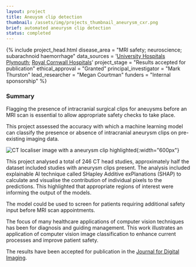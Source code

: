 ```yaml
---
layout: project
title: Aneuysm clip detection
thumbnail: /assets/img/projects_thumbnail_aneurysm_cxr.png
brief: automated aneurysm clip detection
status: completed
---
```



{% include project_head.html 
disease_area = "MRI safety; neuroscience; subarachnoid haemorrhage"
data_sources = '<a href="https://www.plymouthhospitals.nhs.uk/">University Hospitals Plymouth</a>; 
<a href="https://www.royalcornwall.nhs.uk/">Royal Cornwall Hospitals</a>'
project_stage = "Results accepted for publication"
ethical_approval = "Granted"
principal_investigator = "Mark Thurston"
lead_researcher = "Megan Courtman"
funders = "Internal sponsorship"
%}


### Summary

Flagging the presence of intracranial surgical clips for aneuysms before an MRI
scan is essential to allow appropriate safety checks to take place.

This project assessed the accuracy with which a machine learning model can
classify the presence or absence of intracranial aneurysm clips on pre-existing
imaging data.

![CT localiser image with a aneurysm clip
highlighted](/assets/img/project_img_ces.png){:width="600px"}

This project analysed a total of 246 CT head studies, approximately half the
dataset included studies with aneurysm clips present. The analysis included
explainable AI technique called SHapley Additive exPlanations (SHAP) to
calculate and visualise the contribution of individual pixels to the
predictions. This highlighted that appropriate regions of interest were
informing the output of the models.

The model could be used to screen for patients requiring additional safety
input before MRI scan appointments.

The focus of many healthcare applications of computer vision techniques has
been for diagnosis and guiding management. This work illustrates an application
of computer vision image classification to enhance current processes and
improve patient safety.

The results have been accepted for publication in the [Journal for Digital
Imaging](https://link.springer.com/journal/10278).

